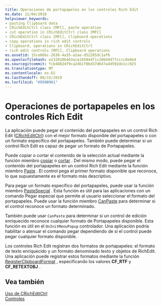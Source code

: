 ```yaml
---
title: Operaciones de portapapeles en los controles Rich Edit
ms.date: 11/04/2016
helpviewer_keywords:
- pasting Clipboard data
- CRichEditCtrl class [MFC], paste operation
- cut operation in CRichEditCtrl class [MFC]
- CRichEditCtrl class [MFC], Clipboard operations
- copy operations in rich edit controls
- Clipboard, operations in CRichEditCtrl
- rich edit controls [MFC], Clipboard operations
ms.assetid: 15ce66bc-2636-4a35-a2ae-d52285dc1af6
ms.openlocfilehash: e232010b443ace245844f1c28649477cccc8e9e4
ms.sourcegitcommit: fcb48824f9ca24b1f8bd37d647a4d592de1cc925
ms.translationtype: MT
ms.contentlocale: es-ES
ms.lasthandoff: 08/15/2019
ms.locfileid: "69508961"
---
```

# <a name="clipboard-operations-in-rich-edit-controls"></a>Operaciones de portapapeles en los controles Rich Edit

La aplicación puede pegar el contenido del portapapeles en un control Rich Edit ([CRichEditCtrl](../mfc/reference/cricheditctrl-class.md)) con el mejor formato disponible del portapapeles o con un formato específico del portapapeles. También puede determinar si un control Rich Edit es capaz de pegar un formato de Portapapeles.

Puede copiar o cortar el contenido de la selección actual mediante la función miembro [copiar](../mfc/reference/cricheditctrl-class.md#copy) o [cortar](../mfc/reference/cricheditctrl-class.md#cut) . Del mismo modo, puede pegar el contenido del portapapeles en un control Rich Edit mediante la función miembro [Paste](../mfc/reference/cricheditctrl-class.md#paste) . El control pega el primer formato disponible que reconoce, lo que supuestamente es el formato más descriptivo.

Para pegar un formato específico del portapapeles, puede usar la función miembro [PasteSpecial](../mfc/reference/cricheditctrl-class.md#pastespecial) . Esta función es útil para las aplicaciones con un comando Pegar especial que permite al usuario seleccionar el formato del portapapeles. Puede usar la función miembro [CanPaste](../mfc/reference/cricheditctrl-class.md#canpaste) para determinar si el control reconoce un formato determinado.

También puede usar `CanPaste` para determinar si un control de edición enriquecido reconoce cualquier formato de Portapapeles disponible. Esta función es útil en el `OnInitMenuPopup` controlador. Una aplicación podría habilitar o atenuar el comando pegar dependiendo de si el control puede pegar cualquier formato disponible.

Los controles Rich Edit registran dos formatos de portapapeles: el formato de texto enriquecido y un formato denominado texto y objetos de RichEdit. Una aplicación puede registrar estos formatos mediante la función [RegisterClipboardFormat](/windows/win32/api/winuser/nf-winuser-registerclipboardformatw) , especificando los valores **CF_RTF** y **CF_RETEXTOBJ** .

## <a name="see-also"></a>Vea también

[Uso de CRichEditCtrl](../mfc/using-cricheditctrl.md)<br/>
[Controles](../mfc/controls-mfc.md)
